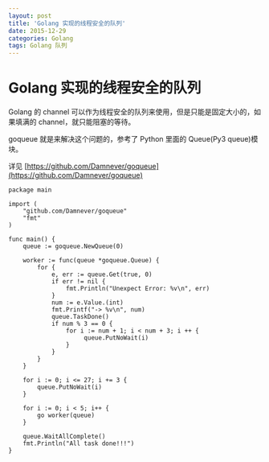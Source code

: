 ```yaml
---
layout: post
title: 'Golang 实现的线程安全的队列'
date: 2015-12-29
categories: Golang
tags: Golang 队列
---
```


# Golang 实现的线程安全的队列      

Golang 的 channel 可以作为线程安全的队列来使用，但是只能是固定大小的，如果填满的 channel，就只能阻塞的等待。

goqueue 就是来解决这个问题的，参考了 Python 里面的 Queue(Py3 queue)模块。

详见 [https://github.com/Damnever/goqueue](https://github.com/Damnever/goqueue)

```Golang
package main

import (
    "github.com/Damnever/goqueue"
    "fmt"
)

func main() {
    queue := goqueue.NewQueue(0)

    worker := func(queue *goqueue.Queue) {
        for {
            e, err := queue.Get(true, 0)
            if err != nil {
                fmt.Println("Unexpect Error: %v\n", err)
            }
            num := e.Value.(int)
            fmt.Printf("-> %v\n", num)
            queue.TaskDone()
            if num % 3 == 0 {
                for i := num + 1; i < num + 3; i ++ {
                     queue.PutNoWait(i)
                }
            }
        }
    }

    for i := 0; i <= 27; i += 3 {
        queue.PutNoWait(i)
    }

    for i := 0; i < 5; i++ {
        go worker(queue)
    }

    queue.WaitAllComplete()
    fmt.Println("All task done!!!")
}
```

    